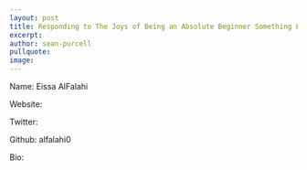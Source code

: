 ```yaml
---
layout: post
title: Responding to The Joys of Being an Absolute Beginner Something Else!
excerpt: 
author: sean-purcell
pullquote:
image:
---
```


Name: Eissa AlFalahi

Website:

Twitter:

Github: alfalahi0

Bio:
